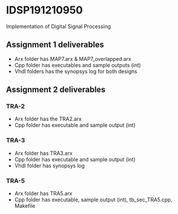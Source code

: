 # IDSP191210950
Implementation of Digital Signal Processing

## Assignment 1 deliverables

- Arx folder has MAP7.arx & MAP7_overlapped.arx
- Cpp folder has executables and sample outputs (int)
- Vhdl folders has the synopsys log for both designs

## Assignment 2 deliverables

### TRA-2

- Arx folder has the TRA2.arx
- Cpp folder has executable and sample output (int)

### TRA-3

- Arx folder has TRA3.arx
- Cpp folder has executable and sample output (int)
- Vhdl folder has synopsys log

### TRA-5

- Arx folder has TRA5.arx
- Cpp folder has executable, sample output (int), tb_sec_TRA5.cpp, Makefile

